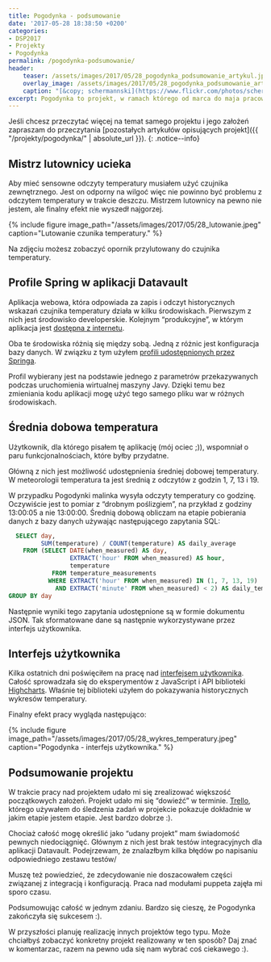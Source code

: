 ```yaml
---
title: Pogodynka - podsumowanie
date: '2017-05-28 18:38:50 +0200'
categories:
- DSP2017
- Projekty
- Pogodynka
permalink: /pogodynka-podsumowanie/
header:
    teaser: /assets/images/2017/05/28_pogodynka_podsumowanie_artykul.jpeg
    overlay_image: /assets/images/2017/05/28_pogodynka_podsumowanie_artykul.jpeg
    caption: "[&copy; schermannski](https://www.flickr.com/photos/schermannski/34492740872/sizes/l)"
excerpt: Pogodynka to projekt, w ramach którego od marca do maja pracowałem nad stacją pogodową opartą o Raspberry Pi. Ten artykuł podsumowuje ostatnią część prac nad projektem. Pokazuje też finalny efekt tej pracy.
---
```


Jeśli chcesz przeczytać więcej na temat samego projektu i jego założeń zapraszam do przeczytania [pozostałych artykułów opisujących projekt]({{ "/projekty/pogodynka/" | absolute_url }}).
{: .notice--info}

## Mistrz lutownicy ucieka

Aby mieć sensowne odczyty temperatury musiałem użyć czujnika zewnętrznego. Jest on odporny na wilgoć więc nie powinno być problemu z odczytem temperatury w trakcie deszczu. Mistrzem lutownicy na pewno nie jestem, ale finalny efekt nie wyszedł najgorzej.

{% include figure image_path="/assets/images/2017/05/28_lutowanie.jpeg" caption="Lutowanie czunika temperatury." %}

Na zdjęciu możesz zobaczyć opornik przylutowany do czujnika temperatury.

## Profile Spring w aplikacji Datavault

Aplikacja webowa, która odpowiada za zapis i odczyt historycznych wskazań czujnika temperatury działa w kilku środowiskach. Pierwszym z nich jest środowisko developerskie. Kolejnym “produkcyjne”, w którym aplikacja jest [dostępna z internetu](http://pogodynka.pietraszek.pl).

Oba te środowiska różnią się między sobą. Jedną z różnic jest konfiguracja bazy danych. W związku z tym użyłem [profili udostępnionych przez Springa](https://docs.spring.io/spring-boot/docs/current/reference/html/boot-features-profiles.html).

Profil wybierany jest na podstawie jednego z parametrów przekazywanych podczas uruchomienia wirtualnej maszyny Javy. Dzięki temu bez zmieniania kodu aplikacji mogę użyć tego samego pliku war w różnych środowiskach.

## Średnia dobowa temperatura

Użytkownik, dla którego pisałem tę aplikację (mój ociec ;)), wspomniał o paru funkcjonalnościach, które byłby przydatne.

Główną z nich jest możliwość udostępnienia średniej dobowej temperatury. W meteorologii temperatura ta jest średnią z odczytów z godzin 1, 7, 13 i 19.

W przypadku Pogodynki malinka wysyła odczyty temperatury co godzinę. Oczywiście jest to pomiar z “drobnym poślizgiem”, na przykład z godziny 13:00:05 a nie 13:00:00. Średnią dobową obliczam na etapie pobierania danych z bazy danych używając następującego zapytania SQL:

```sql
  SELECT day,
         SUM(temperature) / COUNT(temperature) AS daily_average
    FROM (SELECT DATE(when_measured) AS day,
                 EXTRACT('hour' FROM when_measured) AS hour,
                 temperature
            FROM temperature_measurements
           WHERE EXTRACT('hour' FROM when_measured) IN (1, 7, 13, 19)
             AND EXTRACT('minute' FROM when_measured) < 2) AS daily_temps
GROUP BY day
```

Następnie wyniki tego zapytania udostępnione są w formie dokumentu JSON. Tak sformatowane dane są następnie wykorzystywane przez interfejs użytkownika.

## Interfejs użytkownika

Kilka ostatnich dni poświęciłem na pracę nad [interfejsem użytkownika](https://github.com/SamouczekProgramisty/Pogodynka/blob/master/frontend/index.html). Całość sprowadzała się do eksperymentów z JavaScript i API biblioteki [Highcharts](https://www.highcharts.com/). Właśnie tej biblioteki użyłem do pokazywania historycznych wykresów temperatury.

Finalny efekt pracy wygląda następująco:

{% include figure image_path="/assets/images/2017/05/28_wykres_temperatury.jpeg" caption="Pogodynka - interfejs użytkownika." %}

## Podsumowanie projektu

W trakcie pracy nad projektem udało mi się zrealizować większość początkowych założeń. Projekt udało mi się “dowieźć” w terminie. [Trello](https://trello.com/b/yqZHTqSN/pogodynka), którego używałem do śledzenia zadań w projekcie pokazuje dokładnie w jakim etapie jestem etapie. Jest bardzo dobrze :).

Chociaż całość mogę określić jako “udany projekt” mam świadomość pewnych niedociągnięć. Głównym z nich jest brak testów integracyjnych dla aplikacji Datavault. Podejrzewam, że znalazłbym kilka błędów po napisaniu odpowiedniego zestawu testów/

Muszę też powiedzieć, że zdecydowanie nie doszacowałem części związanej z integracją i konfiguracją. Praca nad modułami puppeta zajęła mi sporo czasu.

Podsumowując całość w jednym zdaniu. Bardzo się cieszę, że Pogodynka zakończyła się sukcesem :).

W przyszłości planuję realizację innych projektów tego typu. Może chciałbyś zobaczyć konkretny projekt realizowany w ten sposób? Daj znać w komentarzac, razem na pewno uda się nam wybrać coś ciekawego :).

